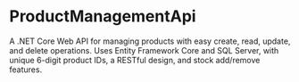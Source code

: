 # ProductManagementApi
A .NET Core Web API for managing products with easy create, read, update, and delete operations. Uses Entity Framework Core and SQL Server, with unique 6-digit product IDs, a RESTful design, and stock add/remove features.
